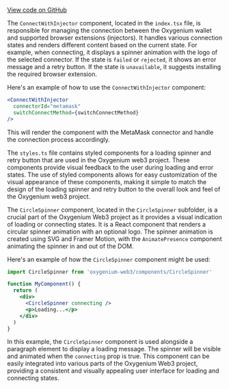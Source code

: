 [View code on GitHub](https://github.com/oxygenium/oxygenium-web3/.autodoc/docs/json/packages/web3-react/src/components/ConnectModal/ConnectWithInjector)

The `ConnectWithInjector` component, located in the `index.tsx` file, is responsible for managing the connection between the Oxygenium wallet and supported browser extensions (injectors). It handles various connection states and renders different content based on the current state. For example, when connecting, it displays a spinner animation with the logo of the selected connector. If the state is `failed` or `rejected`, it shows an error message and a retry button. If the state is `unavailable`, it suggests installing the required browser extension.

Here's an example of how to use the `ConnectWithInjector` component:

```jsx
<ConnectWithInjector
  connectorId="metamask"
  switchConnectMethod={switchConnectMethod}
/>
```

This will render the component with the MetaMask connector and handle the connection process accordingly.

The `styles.ts` file contains styled components for a loading spinner and retry button that are used in the Oxygenium web3 project. These components provide visual feedback to the user during loading and error states. The use of styled components allows for easy customization of the visual appearance of these components, making it simple to match the design of the loading spinner and retry button to the overall look and feel of the Oxygenium web3 project.

The `CircleSpinner` component, located in the `CircleSpinner` subfolder, is a crucial part of the Oxygenium Web3 project as it provides a visual indication of loading or connecting states. It is a React component that renders a circular spinner animation with an optional logo. The spinner animation is created using SVG and Framer Motion, with the `AnimatePresence` component animating the spinner in and out of the DOM.

Here's an example of how the `CircleSpinner` component might be used:

```jsx
import CircleSpinner from 'oxygenium-web3/components/CircleSpinner'

function MyComponent() {
  return (
    <div>
      <CircleSpinner connecting />
      <p>Loading...</p>
    </div>
  )
}
```

In this example, the `CircleSpinner` component is used alongside a paragraph element to display a loading message. The spinner will be visible and animated when the `connecting` prop is true. This component can be easily integrated into various parts of the Oxygenium Web3 project, providing a consistent and visually appealing user interface for loading and connecting states.
